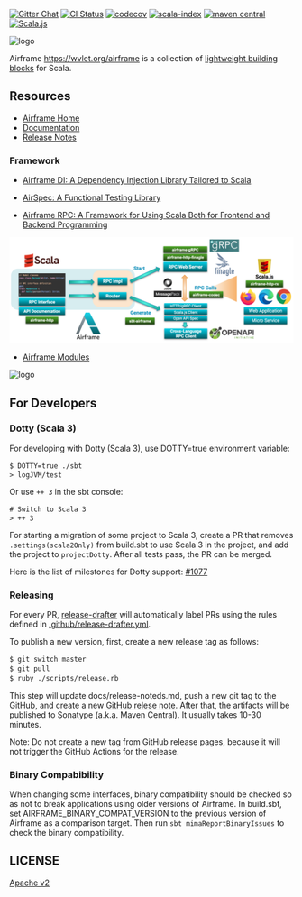 [![Gitter Chat][gitter-badge]][gitter-link] [![CI Status][gha-badge]][gha-link] [![codecov](https://codecov.io/gh/wvlet/airframe/branch/master/graph/badge.svg)](https://codecov.io/gh/wvlet/airframe) [![scala-index][sindex-badge]][sindex-link] [![maven central][central-badge]][central-link] [![Scala.js](https://www.scala-js.org/assets/badges/scalajs-1.0.0.svg)](https://www.scala-js.org)

[circleci-badge]: https://circleci.com/gh/wvlet/airframe.svg?style=svg
[circleci-link]: https://circleci.com/gh/wvlet/airframe
[gha-badge]: https://github.com/wvlet/airframe/workflows/CI/badge.svg
[gha-link]: https://github.com/wvlet/airframe/actions?workflow=CI
[gitter-badge]: https://badges.gitter.im/Join%20Chat.svg
[gitter-link]: https://gitter.im/wvlet/airframe?utm_source=badge&utm_medium=badge&utm_campaign=pr-badge&utm_content=badge
[coverall-badge]: https://coveralls.io/repos/github/wvlet/airframe/badge.svg?branch=master
[coverall-link]: https://coveralls.io/github/wvlet/airframe?branch=master
[sindex-badge]: https://index.scala-lang.org/wvlet/airframe/airframe/latest.svg?color=orange
[sindex-link]: https://index.scala-lang.org/wvlet/airframe
[central-badge]: https://img.shields.io/maven-central/v/org.wvlet.airframe/airframe_2.12.svg?label=maven%20central
[central-link]: https://search.maven.org/search?q=g:%22org.wvlet.airframe%22%20AND%20a:%22airframe_2.12%22


<p><img src="https://github.com/wvlet/airframe/raw/master/logos/airframe-badge-light.png" alt="logo" width="300px"></p>

Airframe https://wvlet.org/airframe is a collection of [lightweight building blocks](https://wvlet.org/airframe/docs/) for Scala.

## Resources

- [Airframe Home](https://wvlet.org/airframe/)
- [Documentation](https://wvlet.org/airframe/docs)
- [Release Notes](https://wvlet.org/airframe/docs/release-notes.html)

### Framework

- [Airframe DI: A Dependency Injection Library Tailored to Scala](https://wvlet.org/airframe/docs/airframe.html)
- [AirSpec: A Functional Testing Library](https://wvlet.org/airframe/docs/airspec.html)

- [Airframe RPC: A Framework for Using Scala Both for Frontend and Backend Programming](https://wvlet.org/airframe/docs/airframe-rpc.html)
<p><img src="https://github.com/wvlet/airframe/raw/master/website/static/img/airframe-rpc/rpc-overview.png" alt="rpc" width="800px"></p>

- [Airframe Modules](https://wvlet.org/airframe/docs/index.html)
<p><img src="https://github.com/wvlet/airframe/raw/master/logos/airframe-overview.png" alt="logo" width="800px"></p>


## For Developers

### Dotty (Scala 3)

For developing with Dotty (Scala 3), use DOTTY=true environment variable:
```
$ DOTTY=true ./sbt
> logJVM/test
```

Or use `++ 3` in the sbt console:
```
# Switch to Scala 3
> ++ 3
```

For starting a migration of some project to Scala 3, create a PR that removes `.settings(scala2Only)` from build.sbt to use Scala 3 in the project, and add the project to `projectDotty`. After all tests pass, the PR can be merged.


Here is the list of milestones for Dotty support: [#1077](https://github.com/wvlet/airframe/issues/1077)

### Releasing

For every PR, [release-drafter](https://github.com/release-drafter/release-drafter) will automatically label PRs using the rules defined in [.github/release-drafter.yml](https://github.com/wvlet/airframe/blob/master/.github/release-drafter.yml). 

To publish a new version, first, create a new release tag as follows:

```sh
$ git switch master
$ git pull
$ ruby ./scripts/release.rb
```
This step will update docs/release-noteds.md, push a new git tag to the GitHub, and
create a new [GitHub relese note](https://github.com/wvlet/airframe/releases).
After that, the artifacts will be published to Sonatype (a.k.a. Maven Central). It usually takes 10-30 minutes. 

Note: Do not create a new tag from GitHub release pages, because it will not trigger the GitHub Actions for the release.

### Binary Compabibility

When changing some interfaces, binary compatibility should be checked so as not to break applications using older versions of Airframe. In build.sbt, set AIRFRAME_BINARY_COMPAT_VERSION to the previous version of Airframe as a comparison target. Then run `sbt mimaReportBinaryIssues` to check the binary compatibility.

## LICENSE

[Apache v2](https://github.com/wvlet/airframe/blob/master/LICENSE)
